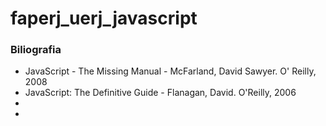 # faperj_uerj_javascript

<h3>Biliografia</h1>
<ul>
<li>JavaScript - The Missing Manual - McFarland, David Sawyer. O' Reilly, 2008</li>
<li>JavaScript: The Definitive Guide - Flanagan, David. O'Reilly, 2006</li>
<li></li>
<li></li>
</ul>
